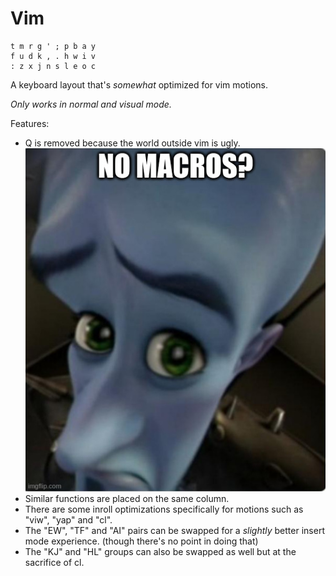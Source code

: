 # Vim

```
t m r g ' ; p b a y
f u d k , . h w i v
: z x j n s l e o c
```

A keyboard layout that's *somewhat* optimized for vim motions.

*Only works in normal and visual mode.*

Features:
- Q is removed because the world outside vim is ugly. ![alt text](https://github.com/aoi-buh/layouts/blob/main/no%20macros.jpg "that's me")
- Similar functions are placed on the same column.
- There are some inroll optimizations specifically for motions such as "viw", "yap" and "cl".
- The "EW", "TF" and "AI" pairs can be swapped for a *slightly* better insert mode experience. (though there's no point in doing that)
- The "KJ" and "HL" groups can also be swapped as well but at the sacrifice of cl.
